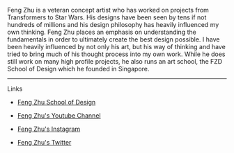 Feng Zhu is a veteran concept artist who has worked on projects from Transformers to Star Wars. His designs have been seen by tens if not hundreds of millions and his design philosophy has heavily influenced my own thinking. Feng Zhu places an emphasis on understanding the fundamentals in order to ultimately create the best design possible. I have been heavily influenced by not only his art, but his way of thinking and have tried to bring much of his thought process into my own work. While he does still work on many high profile projects, he also runs an art school, the FZD School of Design which he founded in Singapore.

---

Links

- [Feng Zhu School of Design](https://fzdschool.com/)

- [Feng Zhu's Youtube Channel](https://www.youtube.com/user/FZDSCHOOL)

- [Feng Zhu's Instagram](https://www.instagram.com/fengzhudesign/?hl=en)

- [Feng Zhu's Twitter](https://twitter.com/FengZhuDesign?ref_src=twsrc%5Egoogle%7Ctwcamp%5Eserp%7Ctwgr%5Eauthor)

